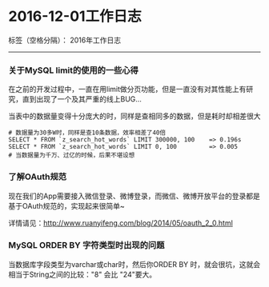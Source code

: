 # 2016-12-01工作日志

标签（空格分隔）： 2016年工作日志

---

### 关于MySQL limit的使用的一些心得

在之前的开发过程中，一直在用limit做分页功能，但是一直没有对其性能上有研究，直到出现了一个及其严重的线上BUG...

当表中的数据量变得十分庞大的时，同样是查相同多的数据，但是耗时却相差很大

```
# 数据量为30多W时，同样是查10条数据，效率相差了40倍
SELECT * FROM `z_search_hot_words` LIMIT 300000, 100    => 0.196s
SELECT * FROM `z_search_hot_words` LIMIT 0, 100         => 0.005
# 当数据量为千万、过亿的时候，后果不堪设想
```

### 了解OAuth规范

现在我们的App需要接入微信登录、微博登录，而微信、微博开放平台的登录都是基于OAuth规范的，实现起来很简单~

详情请见：http://www.ruanyifeng.com/blog/2014/05/oauth_2_0.html

### MySQL ORDER BY 字符类型时出现的问题

当数据库字段类型为varchar或char时，然后你ORDER BY 时，就会很坑，这就会相当于String之间的比较："8" 会比 "24"要大。